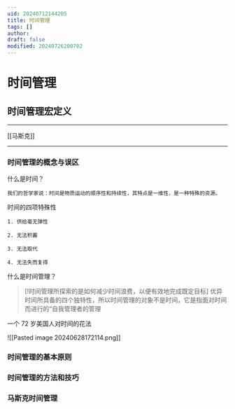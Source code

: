 ```yaml
---
uid: 20240712144205
title: 时间管理
tags: []
author: 
draft: false
modified: 20240726200702
---
```


# 时间管理

## 时间管理宏定义

---

[[马斯克]]

---

### 时间管理的概念与误区

什么是时间？

	我们的哲学家说：时间是物质运动的顺序性和持续性，其特点是一维性，是一种特殊的资源。

时间的四项特殊性

	1. 供给毫无弹性

	2. 无法积蓄

	3. 无法取代

	4. 无法失而复得

什么是时间管理？

> [!时间管理所探索的是如何减少时间浪费，以便有效地完成既定目标]
> 优异时间所具备的四个独特性，所以时间管理的对象不是时间，它是指面对时间而进行的“自我管理者的管理

一个 72 岁美国人对时间的花法

![[Pasted image 20240628172114.png]]

### 时间管理的基本原则

### 时间管理的方法和技巧

### 马斯克时间管理